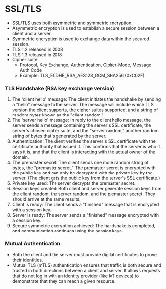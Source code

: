 # SSL/TLS

* SSL/TLS uses both asymmetric and symmetric encryption.
* Asymmetric encryption is used to establish a secure session between a client and a server.
* Symmetric encryption is used to exchange data within the secured session.
* TLS 1.2 released in 2008
* TLS 1.3 released in 2018
* Cipher suite:
    * Protocol, Key Exchange, Authentication, Cipher-Mode, Message Auth Code
    * Example: TLS_ECDHE_RSA_AES128_GCM_SHA256 (0xC02F)

### TLS Handshake (RSA key exchange version)
1. The 'client hello' message: The client initiates the handshake by sending a "hello" message to the server. The message will include which TLS version the client supports, the cipher suites supported, and a string of random bytes known as the "client random."
2. The 'server hello' message: In reply to the client hello message, the server sends a message containing the server's SSL certificate, the server's chosen cipher suite, and the "server random," another random string of bytes that's generated by the server.
3. Authentication: The client verifies the server's SSL certificate with the certificate authority that issued it. This confirms that the server is who it says it is, and that the client is interacting with the actual owner of the domain.
4. The premaster secret: The client sends one more random string of bytes, the "premaster secret." The premaster secret is encrypted with the public key and can only be decrypted with the private key by the server. (The client gets the public key from the server's SSL certificate.)
5. Private key used: The server decrypts the premaster secret.
6. Session keys created: Both client and server generate session keys from the client random, the server random, and the premaster secret. They should arrive at the same results.
7. Client is ready: The client sends a "finished" message that is encrypted with a session key.
8. Server is ready: The server sends a "finished" message encrypted with a session key.
9. Secure symmetric encryption achieved: The handshake is completed, and communication continues using the session keys.

### Mutual Authentication
* Both the client and the server must provide digital certificates to prove their identities.
* Mutual TLS (mTLS) authentication ensures that traffic is both secure and trusted in both directions between a client and server. It allows requests that do not log in with an identity provider (like IoT devices) to demonstrate that they can reach a given resource.